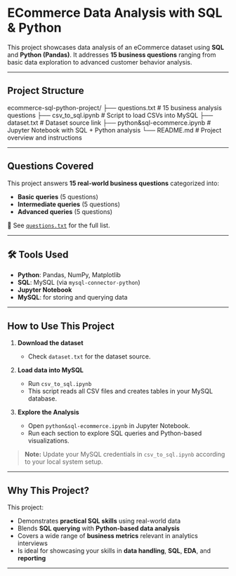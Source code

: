 #  ECommerce Data Analysis with SQL & Python

This project showcases data analysis of an eCommerce dataset using **SQL** and **Python (Pandas)**. It addresses **15 business questions** ranging from basic data exploration to advanced customer behavior analysis.

---

## Project Structure

ecommerce-sql-python-project/
├── questions.txt # 15 business analysis questions
├── csv_to_sql.ipynb # Script to load CSVs into MySQL
├── dataset.txt # Dataset source link
├── python&sql-ecommerce.ipynb # Jupyter Notebook with SQL + Python analysis
└── README.md # Project overview and instructions

---

## Questions Covered

This project answers **15 real-world business questions** categorized into:

-  **Basic queries** (5 questions)  
-  **Intermediate queries** (5 questions)  
-  **Advanced queries** (5 questions)

📄 See [`questions.txt`](https://github.com/rajsinghv1/SQL-Python-Ecommerce-Project/blob/main/questions.txt) for the full list.

---

## 🛠️ Tools Used

- **Python**: Pandas, NumPy, Matplotlib  
- **SQL**: MySQL (via `mysql-connector-python`)  
- **Jupyter Notebook**  
- **MySQL**: for storing and querying data

---

##  How to Use This Project

1. **Download the dataset**
   - Check `dataset.txt` for the dataset source.

2. **Load data into MySQL**
   - Run `csv_to_sql.ipynb`  
   - This script reads all CSV files and creates tables in your MySQL database.

3. **Explore the Analysis**
   - Open `python&sql-ecommerce.ipynb` in Jupyter Notebook.
   - Run each section to explore SQL queries and Python-based visualizations.

>  **Note:** Update your MySQL credentials in `csv_to_sql.ipynb` according to your local system setup.

---

##  Why This Project?

This project:

- Demonstrates **practical SQL skills** using real-world data  
- Blends **SQL querying** with **Python-based data analysis**  
- Covers a wide range of **business metrics** relevant in analytics interviews  
- Is ideal for showcasing your skills in **data handling**, **SQL**, **EDA**, and **reporting**

---
